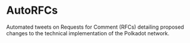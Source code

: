 # AutoRFCs
Automated tweets on Requests for Comment (RFCs) detailing proposed changes to the technical implementation of the Polkadot network.
